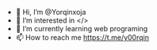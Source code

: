 - 👋 Hi, I’m @Yorqinxoja
- 👀 I’m interested in </>
- 🌱 I’m currently learning web programing
- 📫 How to reach me https://t.me/y00rqin

<!---
Yorqinxoja/Yorqinxoja is a ✨ special ✨ repository because its `README.md` (this file) appears on your GitHub profile.
You can click the Preview link to take a look at your changes.
--->
